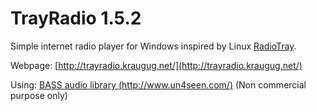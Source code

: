 # TrayRadio 1.5.2
Simple internet radio player for Windows inspired by Linux [RadioTray](http://radiotray.sourceforge.net/).

Webpage: [http://trayradio.kraugug.net/](http://trayradio.kraugug.net/)

Using: [BASS audio library (http://www.un4seen.com/)](http://www.un4seen.com/) (Non commercial purpose only)
